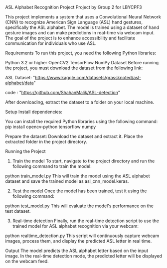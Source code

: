 ASL Alphabet Recognition Project
Project by Group 2 for LBYCPF3

This project implements a system that uses a Convolutional Neural Network (CNN) to recognize American Sign Language (ASL) hand gestures, specifically the ASL alphabet. The model is trained using a dataset of hand gesture images and can make predictions in real-time via webcam input. The goal of the project is to enhance accessibility and facilitate communication for individuals who use ASL.

Requirements
To run this project, you need the following Python libraries:

Python 3.2 or higher
OpenCV2
TensorFlow
NumPy
Dataset
Before running the project, you must download the dataset from the following link:

ASL Dataset: "https://www.kaggle.com/datasets/grassknoted/asl-alphabet/data"

code : "https://github.com/ShahanMalik/ASL-detection"

After downloading, extract the dataset to a folder on your local machine.

Setup
Install dependencies:

You can install the required Python libraries using the following command:
pip install opencv-python tensorflow numpy

Prepare the dataset:
Download the dataset and extract it. Place the extracted folder in the project directory.

Running the Project
1. Train the model
To start, navigate to the project directory and run the following command to train the model:

python train_model.py
This will train the model using the ASL alphabet dataset and save the trained model as asl_cnn_model.keras.

2. Test the model
Once the model has been trained, test it using the following command:

python test_model.py
This will evaluate the model's performance on the test dataset.

3. Real-time detection
Finally, run the real-time detection script to use the trained model for ASL alphabet recognition via your webcam:

python realtime_detection.py
This script will continuously capture webcam images, process them, and display the predicted ASL letter in real time.

Output
The model predicts the ASL alphabet letter based on the input image.
In the real-time detection mode, the predicted letter will be displayed on the webcam feed.
